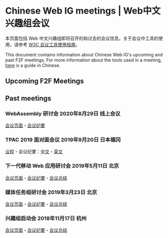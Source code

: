 # Chinese Web IG meetings | Web中文兴趣组会议

本页面包括 Web 中文兴趣组即将召开的和过去的会议信息。关于会议中工具的使用，请参考 [W3C 会议工具使用指南](https://github.com/w3c/chinese-ig/blob/main/docs/meeting-tools.md)。

This document contains information about Chinese Web IG's upcoming and past F2F meetings. For more information about the tools used in a meeting, [here](https://github.com/w3c/chinese-ig/blob/main/docs/meeting-tools.md) is a guide in Chinese.

## Upcoming F2F Meetings


## Past meetings

### WebAssembly 研讨会 2020年8月29日 线上会议

[会议页面](https://github.com/w3c/chinese-ig/blob/main/meetings/2020-08-29.md)・[会议纪要](https://www.w3.org/2020/08/29-chinese-web-wasm.minutes.html)

### TPAC 2019 面对面会议 2019年9月20日 日本福冈

[议程](https://github.com/w3c/chinese-ig/issues/154)・会议纪要：[中文](https://www.w3.org/2019/09/20-chinese-web-minutes.html)・[英文](https://www.w3.org/2019/09/20-Chinese-Web-en-minutes.html)

### 下一代移动 Web 应用研讨会 2019年5月11日 北京

[会议页面](https://github.com/w3c/chinese-ig/blob/main/meetings/2019-05-11.md)・[会议纪要](https://www.w3.org/2019/05/11-chinese-web-minutes.html)・[会议总结](https://www.w3.org/2019/05/11-chinese-web-mobile-web-apps-summary.html)

### 媒体任务组研讨会 2019年3月23日 北京

[会议页面](https://github.com/w3c/chinese-ig/blob/main/meetings/2019-03-23.md)・[会议纪要](https://www.w3.org/2019/03/23-chinese-web-minutes.html)・[会议总结](https://www.w3.org/2019/03/23-chinese-web-media-summary.html)

### 兴趣组启动会 2018年11月17日 杭州

[会议页面](https://github.com/w3c/chinese-ig/blob/main/meetings/2018-11-17.md)・[会议纪要](https://www.w3.org/2018/11/17-chinese-web-minutes.html)・[会议总结](https://www.w3.org/2018/11/17-chinese-web-meeting-summary.html)

